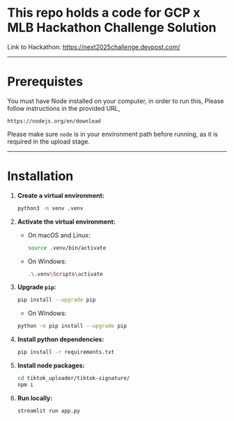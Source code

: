 # This repo holds a code for GCP x MLB Hackathon Challenge Solution


Link to Hackathon: https://next2025challenge.devpost.com/

--------------------------------------
# Prerequistes

You must have Node installed on your computer, in order to run this,
Please follow instructions in the provided URL,

`https://nodejs.org/en/download`

Please make sure `node` is in your environment path before running, as it is required in the upload stage.


--------------------------------------
# Installation

1. **Create a virtual environment:**
    ```sh
    python3 -m venv .venv
    ```

2. **Activate the virtual environment:**

    - On macOS and Linux:
        ```sh
        source .venv/bin/activate
        ```
    - On Windows:
        ```sh
        .\.venv\Scripts\activate
        ```

3. **Upgrade `pip`:**
    ```sh
    pip install --upgrade pip
    ```
   - On Windows:   
   ```sh
   python -m pip install --upgrade pip
   ```

4. **Install python dependencies:**
    ```sh
    pip install -r requirements.txt
    ```
   
5. **Install node packages:**
   ```sh
   cd tiktok_uploader/tiktok-signature/
   npm i
   ```

6. **Run locally:**
    ```sh
    streamlit run app.py
    ```
 